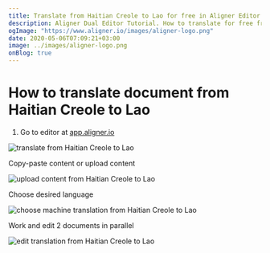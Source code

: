 ```yaml
---
title: Translate from Haitian Creole to Lao for free in Aligner Editor
description: Aligner Dual Editor Tutorial. How to translate for free from Haitian Creole to Lao. Aligner is multilingual document management platform. 
ogImage: "https://www.aligner.io/images/aligner-logo.png"
date: 2020-05-06T07:09:21+03:00
image: ../images/aligner-logo.png
onBlog: true
---
```


# How to translate document from Haitian Creole to Lao

1. Go to editor at [app.aligner.io](https://app.aligner.io "Aligner App web page")

![translate from Haitian Creole to Lao](../aligner-blank-editor.png "translate from Haitian Creole to Lao")

Copy-paste content or upload content

![upload content from Haitian Creole to Lao](../aligner-uploaded-document.png "upload content from Haitian Creole to Lao")

Choose desired language

![choose machine translation from Haitian Creole to Lao](../aligner-language-dropdown.png "choose machine translation from Haitian Creole to Lao")

Work and edit 2 documents in parallel

![edit translation from Haitian Creole to Lao](../aligner-double-sitded-editor.png "edit translation from Haitian Creole to Lao")

